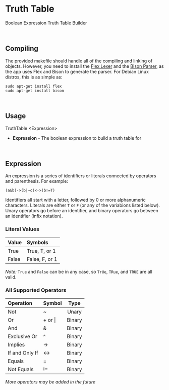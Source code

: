 # Truth Table
Boolean Expression Truth Table Builder

<br>

## Compiling
The provided makefile should handle all of the compiling and linking of objects.
However, you need to install the [Flex Lexer](https://www.gnu.org/software/flex/)
and the [Bison Parser](https://www.gnu.org/software/bison/), as the app uses Flex
and Bison to generate the parser. For Debian Linux distros, this is as simple as:
```
sudo apt-get install flex
sudo apt-get install bison
```

<br/>

## Usage
TruthTable \<Expression\>
* __Expression__ - The boolean expression to build a truth table for

<br/>

## Expression
An expression is a series of identifiers or literals connected by operators and parenthesis. For example:
```
(a&b)->(b|~c)<->(b!=T)
```
Identifiers all start with a letter, followed by 0 or more alphanumeric characters. Literals are either
`T` or `F` (or any of the variabions listed below). Unary operators go before an identifier, and binary
operators go between an identifier (infix notation).

### Literal Values
| Value | Symbols |
|:----- |:------- |
| True  | True, T, or 1 |
| False | False, F, or 1|

_Note:_ `True` and `False` can be in any case, so `TrUe`, `TRue`, and `TRUE` are all valid.

### All Supported Operators

| Operation | Symbol |  Type  |
|:--------- |:------ |:------:|
| Not       | ~      | Unary  |
| Or        | + or \|| Binary |
| And       | \&     | Binary |
| Exclusive Or | \^  | Binary |
| Implies   | -\>    | Binary |
| If and Only If | \<-\> | Binary |
| Equals    | =      | Binary |
| Not Equals| !=     | Binary | 

_More operators may be added in the future_
